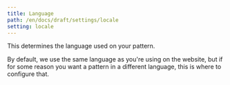 ```yaml
---
title: Language
path: /en/docs/draft/settings/locale
setting: locale
---
```


This determines the language used on your pattern.

By default, we use the same language as you're using on the website, but if for some reason you want a pattern in a different language, this is where to configure that.